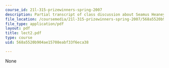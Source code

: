 ```yaml
---
course_id: 21l-315-prizewinners-spring-2007
description: Partial transcript of class discussion about Seamus Heaney and Beowulf.
file_location: /coursemedia/21l-315-prizewinners-spring-2007/568a5520b904ae15708eabf33f6eca38_lect2.pdf
file_type: application/pdf
layout: pdf
title: lect2.pdf
type: course
uid: 568a5520b904ae15708eabf33f6eca38

---
```

None